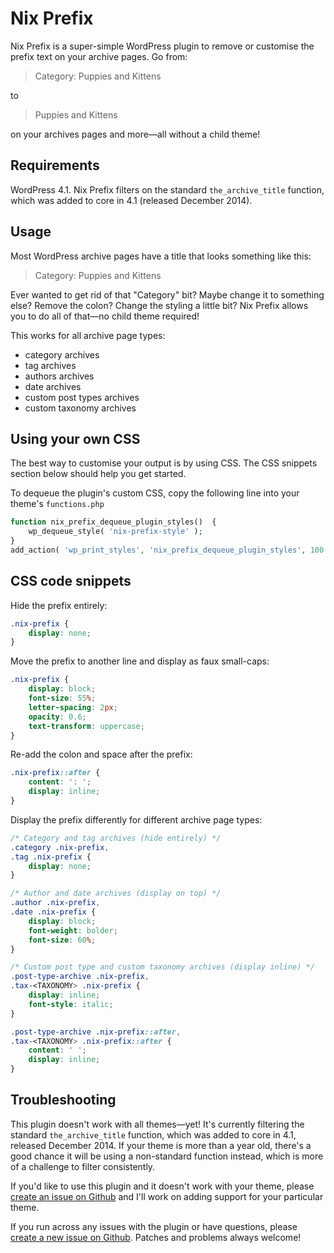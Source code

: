 # Nix Prefix

Nix Prefix is a super-simple WordPress plugin to remove or customise the prefix text on your archive pages. Go from:

> Category: Puppies and Kittens

to

> Puppies and Kittens

on your archives pages and more—all without a child theme!

## Requirements

WordPress 4.1. Nix Prefix filters on the standard `the_archive_title` function, which was added to core in 4.1 (released December 2014).

## Usage

Most WordPress archive pages have a title that looks something like this:

> Category: Puppies and Kittens

Ever wanted to get rid of that "Category" bit? Maybe change it to something else? Remove the colon? Change the styling a little bit? Nix Prefix allows you to do all of that—no child theme required!

This works for all archive page types:

* category archives
* tag archives
* authors archives
* date archives
* custom post types archives
* custom taxonomy archives

## Using your own CSS

The best way to customise your output is by using CSS. The CSS snippets section below should help you get started.

To dequeue the plugin's custom CSS, copy the following line into your theme's `functions.php`

```php
function nix_prefix_dequeue_plugin_styles()  {
	wp_dequeue_style( 'nix-prefix-style' );
}
add_action( 'wp_print_styles', 'nix_prefix_dequeue_plugin_styles', 100 );
```

## CSS code snippets

Hide the prefix entirely:

```css
.nix-prefix {
	display: none;
}
```

Move the prefix to another line and display as faux small-caps:

```css
.nix-prefix {
	display: block;
	font-size: 55%;
	letter-spacing: 2px;
	opacity: 0.6;
	text-transform: uppercase;
}
```

Re-add the colon and space after the prefix:

```css
.nix-prefix::after {
	content: ': ';
	display: inline;
}
```

Display the prefix differently for different archive page types:

```css
/* Category and tag archives (hide entirely) */
.category .nix-prefix,
.tag .nix-prefix {
	display: none;
}

/* Author and date archives (display on top) */
.author .nix-prefix,
.date .nix-prefix {
	display: block;
	font-weight: bolder;
	font-size: 60%;
}

/* Custom post type and custom taxonomy archives (display inline) */
.post-type-archive .nix-prefix,
.tax-<TAXONOMY> .nix-prefix {
	display: inline;
	font-style: italic;
}

.post-type-archive .nix-prefix::after,
.tax-<TAXONOMY> .nix-prefix::after {
	content: ' ';
	display: inline;
}
```

## Troubleshooting

This plugin doesn't work with all themes—yet! It's currently filtering the standard `the_archive_title` function, which was added to core in 4.1, released December 2014. If your theme is more than a year old, there's a good chance it will be using a non-standard function instead, which is more of a challenge to filter consistently.

If you'd like to use this plugin and it doesn't work with your theme, please [create an issue on Github](https://github.com/sarahmonster/nix-prefix/issues/new) and I'll work on adding support for your particular theme.

If you run across any issues with the plugin or have questions, please [create a new issue on Github](https://github.com/sarahmonster/nix-prefix/issues/new). Patches and problems always welcome!

